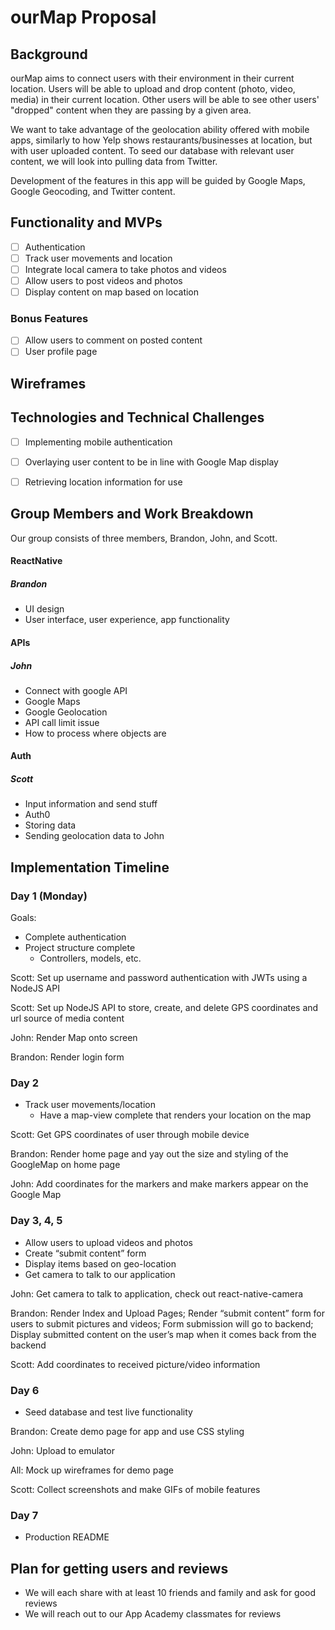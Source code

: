 # ourMap Proposal

## Background

ourMap aims to connect users with their environment in their current location. Users will be able to upload and drop content (photo, video, media) in their current location. Other users will be able to see other users' "dropped" content when they are passing by a given area.

We want to take advantage of the geolocation ability offered with mobile apps, similarly to how Yelp shows restaurants/businesses at location, but with user uploaded content. To seed our database with relevant user content, we will look into pulling data from Twitter.

Development of the features in this app will be guided by Google Maps, Google Geocoding, and Twitter content. 

## Functionality and MVPs

- [ ] Authentication
- [ ] Track user movements and location
- [ ] Integrate local camera to take photos and videos
- [ ] Allow users to post videos and photos
- [ ] Display content on map based on location

### Bonus Features

- [ ] Allow users to comment on posted content
- [ ] User profile page

## Wireframes

## Technologies and Technical Challenges

- [ ] Implementing mobile authentication
- [ ] Overlaying user content to be in line with Google Map display
- [ ] Retrieving location information for use


## Group Members and Work Breakdown

Our group consists of three members, Brandon, John, and Scott.

#### ReactNative
##### Brandon
 - UI design
 - User interface, user experience, app functionality
#### APIs
##### John
 - Connect with google API
 - Google Maps
 - Google Geolocation
 - API call limit issue
 - How to process where objects are
#### Auth
##### Scott
 - Input information and send stuff
 - Auth0
 - Storing data
 - Sending geolocation data to John


## Implementation Timeline

### Day 1 (Monday)

Goals: 
- Complete authentication
- Project structure complete
	- Controllers, models, etc.

Scott: Set up username and password authentication with JWTs using a NodeJS API

Scott: Set up NodeJS API to store, create, and delete GPS coordinates and url source of media content

John: Render Map onto screen

Brandon: Render login form


### Day 2 

- Track user movements/location
	- Have a map-view complete that renders your location on the map

Scott: Get GPS coordinates of user through mobile device 

Brandon: Render home page and yay out the size and styling of the GoogleMap on home page

John: Add coordinates for the markers and make markers appear on the Google Map

### Day 3, 4, 5

- Allow users to upload videos and photos
- Create “submit content” form
- Display items based on geo-location
- Get camera to talk to our application

John: Get camera to talk to application, check out react-native-camera

Brandon: Render Index and Upload Pages; Render “submit content” form for users to submit pictures and videos; Form submission will go to backend; Display submitted content on the user’s map when it comes back from the backend

Scott: Add coordinates to received picture/video information

### Day 6

- Seed database and test live functionality

Brandon: Create demo page for app and use CSS styling

John: Upload to emulator

All: Mock up wireframes for demo page

Scott: Collect screenshots and make GIFs of mobile features

### Day 7

- Production README

## Plan for getting users and reviews
- We will each share with at least 10 friends and family and ask for good reviews
- We will reach out to our App Academy classmates for reviews
